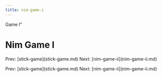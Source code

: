 ```yaml
---
title: nim-game-i
---
```


Game I\"

# Nim Game I

Prev: \[stick-game](stick-game.md) Next:
\[nim-game-ii](nim-game-ii.md)

Prev: \[stick-game](stick-game.md) Next:
\[nim-game-ii](nim-game-ii.md)
